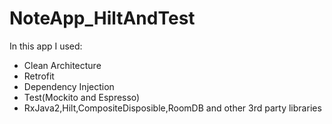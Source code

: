 # NoteApp_HiltAndTest
In this app I used:
- Clean Architecture
- Retrofit
- Dependency Injection
- Test(Mockito and Espresso)
- RxJava2,Hilt,CompositeDisposible,RoomDB and other 3rd party libraries
